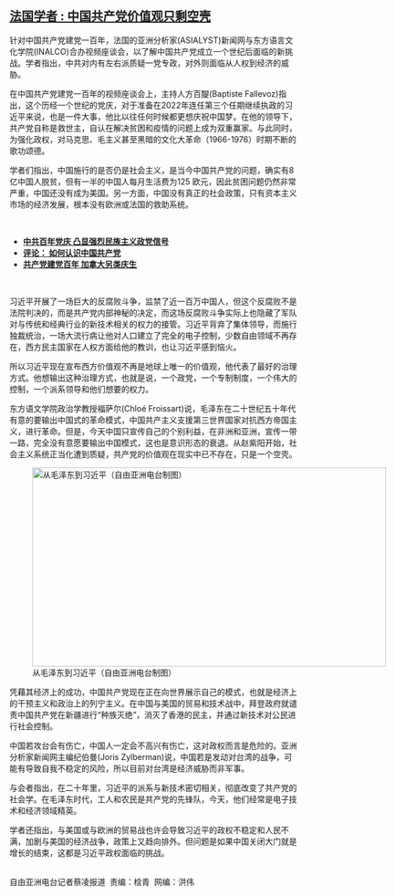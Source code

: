 <!--1625168730000-->
[法国学者 : 中国共产党价值观只剩空壳](https://www.rfa.org/mandarin/yataibaodao/zhengzhi/cl-07012021145157.html)
------

<p></p><p>针对中国共产党建党一百年，法国的亚洲分析家(ASIALYST)新闻网与东方语言文化学院(INALCO)合办视频座谈会，以了解中国共产党成立一个世纪后面临的新挑战。学者指出，中共对内有左右派质疑一党专政，对外则面临从人权到经济的威胁。</p><p>在中国共产党建党一百年的视频座谈会上，主持人方百醍(Baptiste Fallevoz)指出，这个历经一个世纪的党庆，对于准备在2022年连任第三个任期继续执政的习近平来说，也是一件大事，他比以往任何时候都更想庆祝中国梦。在他的领导下，共产党自称是救世主，自认在解决贫困和疫情的问题上成为双重赢家。与此同时，为强化政权，对马克思、毛主义甚至黑暗的文化大革命（1966-1976）时期不断的歌功颂德。</p><p>学者们指出，中国施行的是否仍是社会主义，是当今中国共产党的问题，确实有8亿中国人脱贫，但有一半的中国人每月生活费为125 欧元，因此贫困问题仍然非常严重，中国还没有成为美国。另一方面，中国没有真正的社会政策，只有资本主义市场的经济发展，根本没有欧洲或法国的救助系统。</p><p><br/></p><ul><li><a href="https://www.rfa.org/mandarin/yataibaodao/zhengzhi/ql-07012021060042.html"><strong>中共百年党庆 凸显强烈民族主义政党信号</strong></a></li><li><strong><a href="https://www.rfa.org/mandarin/pinglun/wangdan/wd-06282021094942.html">评论： 如何认识中国共产党</a></strong></li><li><strong><a href="https://www.rfa.org/mandarin/yataibaodao/zhengzhi/lf-07012021133650.html">共产党建党百年 加拿大另类庆生</a></strong></li></ul><p><br/></p><p>习近平开展了一场巨大的反腐败斗争，监禁了近一百万中国人，但这个反腐败不是法院判决的，而是共产党内部神秘的决定，而这场反腐败斗争实际上也隐藏了军队对与传统和经典行业的新技术相关的权力的接管。习近平背弃了集体领导，而施行独裁统治，一场大流行病让他对人口建立了完全的电子控制，少数自由领域不再存在，西方民主国家在人权方面给他的教训，也让习近平感到恼火。</p><p>所以习近平现在宣布西方价值观不再是地球上唯一的价值观，他代表了最好的治理方式。他想输出这种治理方式，也就是说，一个政党，一个专制制度，一个伟大的控制，一个派系领导和他们想要的权力。</p><p>东方语文学院政治学教授福萨尔(Chloé Froissart)说，毛泽东在二十世纪五十年代有意的要输出中国式的革命模式，中国共产主义支援第三世界国家对抗西方帝国主义，进行革命。但是，今天中国只宣传自己的个别利益，在非洲和亚洲，宣传一带一路，完全没有意愿要输出中国模式，这也是意识形态的衰退。从赵紫阳开始，社会主义系统正当化遭到质疑，共产党的价值观在现实中已不存在，只是一个空壳。</p><p><figure class="image-richtext image-inline captioned" style="width:620px;"><img alt="从毛泽东到习近平（自由亚洲电台制图）" height="349" src="https://www.rfa.org/mandarin/yataibaodao/zhengzhi/cl-07012021145157.html/xx0701.jpg/@@images/3e1068a2-5d85-4e07-a990-c0c912895973.jpeg" title="xx0701.jpg" width="620"/><figcaption class="image-caption">从毛泽东到习近平（自由亚洲电台制图）</figcaption><small></small></figure></p><p>凭藉其经济上的成功，中国共产党现在正在向世界展示自己的模式，也就是经济上的干预主义和政治上的列宁主义。在中国与美国的贸易和技术战中，拜登政府就谴责中国共产党在新疆进行“种族灭绝”，消灭了香港的民主，并通过新技术对公民进行社会控制。</p><p>中国若攻台会有伤亡，中国人一定会不高兴有伤亡，这对政权而言是危险的。亚洲分析家新闻网主编纪伯曼(Joris Zylberman)说，中国若是发动对台湾的战争，可能有导致自我不稳定的风险，所以目前对台湾是经济威胁而非军事。</p><p>与会者指出，在二十年里，习近平的派系与新技术密切相关，彻底改变了共产党的社会学。在毛泽东时代，工人和农民是共产党的先锋队，今天，他们经常是电子技术和经济领域精英。</p><p>学者还指出，与美国或与欧洲的贸易战也许会导致习近平的政权不稳定和人民不满，加剧与美国的经济战争，政策上又趋向排外。但问题是如果中国关闭大门就是增长的结束，这都是习近平政权面临的挑战。</p><p><br/>自由亚洲电台记者蔡凌报道  责编：梒青  网编：洪伟</p>
